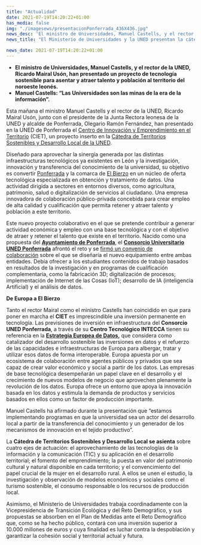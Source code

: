 ```yaml
---
title: "Actualidad"   
date: 2021-07-19T14:20:22+01:00
has_media: false
img: "./imagesews/presentacionPonferrada_436X436.jpg"
news_desc: 'El ministro de Universidades, Manuel Castells, y el rector de la UNED, Ricardo Mairal Usón, han presentado un proyecto de tecnología sostenible para asentar y atraer talento y población al territorio del noroeste leonés. Manuel Castells: “Las Universidades son las minas de la era de la información”.'
news_title: "El Ministerio de Universidades y la UNED presentan la cátedra de territorios sostenibles en Ponferrada"

news_date: 2021-07-19T14:20:22+01:00
---
```

<ul>
<li><b>El ministro de Universidades, Manuel Castells, y el rector de la UNED, Ricardo Mairal Us&oacute;n, han presentado un proyecto de tecnolog&iacute;a sostenible para asentar y atraer talento y poblaci&oacute;n al territorio del noroeste leon&eacute;s.</b></li>
<li><b>Manuel Castells: &ldquo;Las Universidades son las minas de la era de la informaci&oacute;n&rdquo;.</b></li>
</ul>
<p>Esta ma&ntilde;ana el ministro Manuel Castells y el rector de la UNED, Ricardo Mairal Us&oacute;n, junto con el presidente de la Junta Rectora leonesa de la UNED y alcalde de Ponferrada,&nbsp;Olegario Ram&oacute;n Fern&aacute;ndez, han presentado en la UNED de Ponferrada el<span>&nbsp;</span><a href="http://comunicacion.intecca.uned.es/?tag=centro-de-innovacion-y-emprendimiento-en-el-territorio-ciet">Centro de Innovaci&oacute;n y Emprendimiento en el Territorio</a><span>&nbsp;</span>(CIET), un proyecto inserto en la<span>&nbsp;</span><a href="http://catedraturismosostenible.es/">C&aacute;tedra de Territorios Sostenibles y Desarrollo Local de la UNED</a>.</p>
<p>Dise&ntilde;ado para aprovechar la sinergia generada por las distintas infraestructuras tecnol&oacute;gicos ya existentes en Le&oacute;n y la investigaci&oacute;n, innovaci&oacute;n y transferencia del conocimiento de la universidad, su objetivo es convertir<span>&nbsp;</span><a href="https://www.ayuntamiento-espana.es/ayuntamiento-ponferrada.html">Ponferrada</a><span>&nbsp;</span>y la comarca de<span>&nbsp;</span><a href="https://ccbierzo.com/municipios/">El Bierzo</a><span>&nbsp;</span>en un n&uacute;cleo de oferta tecnol&oacute;gica especializada en obtenci&oacute;n y tratamiento de datos. Una actividad dirigida a sectores en entornos diversos, como agricultura, patrimonio, salud o digitalizaci&oacute;n de servicios al ciudadano. Una empresa innovadora de colaboraci&oacute;n p&uacute;blico-privada concebida para crear empleo de alta calidad y cualificaci&oacute;n que permita retener y atraer talento y poblaci&oacute;n a este territorio.</p>
<p>Este nuevo proyecto colaborativo en el que se pretende contribuir a generar actividad econ&oacute;mica y empleo con una base tecnol&oacute;gica y con el objetivo de atraer y retener el talento que existe en el territorio. Nacido como una propuesta del<span>&nbsp;</span><a href="https://www.ponferrada.org/es"><b>Ayuntamiento de Ponferrada</b></a>, el<span>&nbsp;</span><a href="http://www.consorciounedponferrada.es/"><b>Consorcio Universitario UNED Ponferrada</b></a><span>&nbsp;</span>afront&oacute; el reto y se<span>&nbsp;</span><a href="http://portal.uned.es/portal/page?_pageid=93,70857998&amp;_dad=portal&amp;_schema=PORTAL">firm&oacute; un convenio de colaboraci&oacute;n</a><span>&nbsp;</span>sobre el que se dise&ntilde;ar&iacute;a el nuevo equipamiento entre ambas entidades. Deb&iacute;a ofrecer a los estudiantes contenidos de trabajo basados en resultados de la investigaci&oacute;n y en programas de cualificaci&oacute;n complementaria, como la fabricaci&oacute;n 3D; digitalizaci&oacute;n de procesos; implementaci&oacute;n de Internet de las Cosas (IoT); desarrollo de IA (inteligencia Artificial) y el an&aacute;lisis de datos.</p>
<p><b>De Europa a El Bierzo</b></p>
<p>Tanto el rector Mairal como el ministro Castells han coincidido en que para poner en marcha el<span>&nbsp;</span><b>CIET</b><span>&nbsp;</span>es imprescindible una inversi&oacute;n permanente en tecnolog&iacute;a. Las previsiones de inversi&oacute;n en infraestructura del<span>&nbsp;</span><b>Consorcio UNED Ponferrada</b>, a trav&eacute;s de su<span>&nbsp;</span><b>Centro Tecnol</b><b>&oacute;</b><b>gico INTECCA</b><span>&nbsp;</span>tienen su referencia en la<span>&nbsp;</span><a href="https://ec.europa.eu/info/strategy/priorities-2019-2024/europe-fit-digital-age/european-data-strategy_es"><b>Estrategia Europea de Datos</b></a><b>,</b><span>&nbsp;</span>que considera como catalizador del desarrollo sostenible las inversiones en datos y el refuerzo de las capacidades e infraestructuras de Europa para albergar, tratar y utilizar esos datos de forma interoperable. Europa apuesta por un ecosistema de colaboraci&oacute;n entre agentes p&uacute;blicos y privados que sea capaz de crear valor econ&oacute;mico y social a partir de los datos. Las empresas de base tecnol&oacute;gica desempe&ntilde;ar&aacute;n un papel clave en el desarrollo y el crecimiento de nuevos modelos de negocio que aprovechen plenamente la revoluci&oacute;n de los datos. Europa ofrece un entorno que apoya la innovaci&oacute;n basada en los datos y estimula la demanda de productos y servicios basados en ellos como un factor de producci&oacute;n importante.</p>
<p>Manuel Castells ha afirmado durante la presentaci&oacute;n que &ldquo;estamos implementando programas en que la universidad sea un actor del desarrollo local a partir de la transferencia del conocimiento y un generador de los mecanismos de innovaci&oacute;n en el tejido productivo&rdquo;.</p>
<p>La<span>&nbsp;</span><b>C&aacute;tedra de Territorios Sostenibles y Desarrollo Local se asienta</b><span>&nbsp;</span>sobre cuatro ejes de actuaci&oacute;n: el aprovechamiento de las tecnolog&iacute;as de la informaci&oacute;n y la comunicaci&oacute;n (TIC) y su aplicaci&oacute;n en el desarrollo territorial; el fomento del emprendimiento; la puesta en valor del patrimonio cultural y natural disponible en cada territorio; y el convencimiento del papel crucial de la mujer en el desarrollo rural. A ellos se unen el estudio, la investigaci&oacute;n y observaci&oacute;n de modelos econ&oacute;micos y sociales como el turismo sostenible, el consumo responsable o los recursos de producci&oacute;n local.</p>
<p>Asimismo, el Ministerio de Universidades trabaja coordinadamente con la Vicepresidencia de Transici&oacute;n Ecol&oacute;gica y del Reto Demogr&aacute;fico, y sus propuestas se absorben en el Plan de Medidas ante el Reto Demogr&aacute;fico que, como se ha hecho p&uacute;blico, contar&aacute; con una inversi&oacute;n superior a 10.000 millones de euros y cuya finalidad es luchar contra la despoblaci&oacute;n y garantizar la cohesi&oacute;n social y territorial actual y futura.</p>